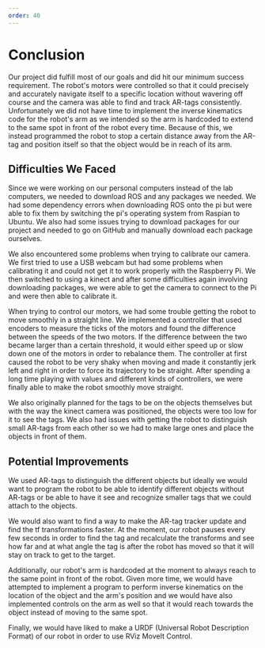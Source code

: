 ```yaml
---
order: 40
---
```


# Conclusion

Our project did fulfill most of our goals and did hit our minimum success requirement. The robot's motors were controlled so that it could precisely and accurately navigate itself to a specific location without wavering off course and the camera was able to find and track AR-tags consistently. Unfortunately we did not have time to implement the inverse kinematics code for the robot's arm as we intended so the arm is hardcoded to extend to the same spot in front of the robot every time. Because of this, we instead programmed the robot to stop a certain distance away from the AR-tag and position itself so that the object would be in reach of its arm. 

## Difficulties We Faced

Since we were working on our personal computers instead of the lab computers, we needed to download ROS and any packages we needed. We had some dependency errors when downloading ROS onto the pi but were able to fix them by switching the pi's operating system from Raspian to Ubuntu. We also had some issues trying to download packages for our project and needed to go on GitHub and manually download each package ourselves.

We also encountered some problems when trying to calibrate our camera. We first tried to use a USB webcam but had some problems when calibrating it and could not get it to work properly with the Raspberry Pi. We then switched to using a kinect and after some difficulties again involving downloading packages, we were able to get the camera to connect to the Pi and were then able to calibrate it. 

When trying to control our motors, we had some trouble getting the robot to move smoothly in a straight line. We implemented a controller that used encoders to measure the ticks of the motors and found the difference between the speeds of the two motors. If the difference between the two became larger than a certain threshold, it would either speed up or slow down one of the motors in order to rebalance them. The controller at first caused the robot to be very shaky when moving and made it constantly jerk left and right in order to force its trajectory to be straight. After spending a long time playing with values and different kinds of controllers, we were finally able to make the robot smoothly move straight. 

We also originally planned for the tags to be on the objects themselves but with the way the kinect camera was positioned, the objects were too low for it to see the tags. We also had issues with getting the robot to distinguish small AR-tags from each other so we had to make large ones and place the objects in front of them. 

## Potential Improvements

We used AR-tags to distinguish the different objects but ideally we would want to program the robot to be able to identify different objects without AR-tags or be able to have it see and recognize smaller tags that we could attach to the objects.

We would also want to find a way to make the AR-tag tracker update and find the tf transformations faster. At the moment, our robot pauses every few seconds in order to find the tag and recalculate the transforms and see how far and at what angle the tag is after the robot has moved so that it will stay on track to get to the target.

Additionally, our robot's arm is hardcoded at the moment to always reach to the same point in front of the robot. Given more time, we would have attempted to implement a program to perform inverse kinematics on the location of the object and the arm's position and we would have also implemented controls on the arm as well so that it would reach towards the object instead of moving to the same spot. 

Finally, we would have liked to make a URDF (Universal Robot Description Format) of our robot in order to use RViz MoveIt Control.
